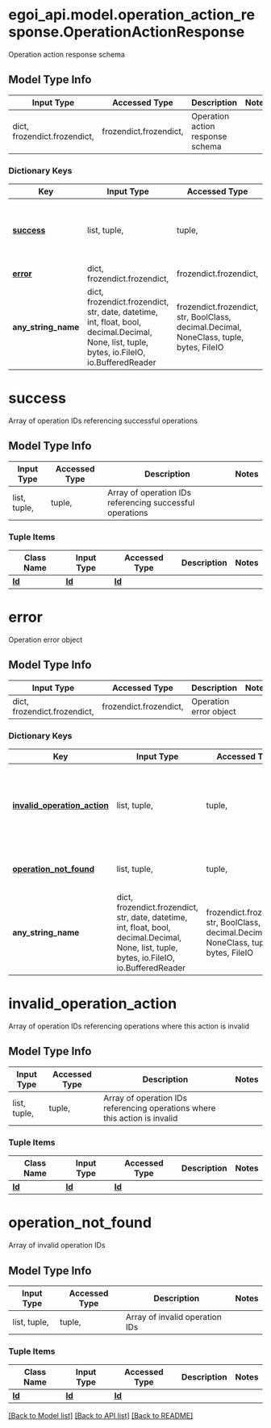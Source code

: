 # egoi_api.model.operation_action_response.OperationActionResponse

Operation action response schema

## Model Type Info
Input Type | Accessed Type | Description | Notes
------------ | ------------- | ------------- | -------------
dict, frozendict.frozendict,  | frozendict.frozendict,  | Operation action response schema | 

### Dictionary Keys
Key | Input Type | Accessed Type | Description | Notes
------------ | ------------- | ------------- | ------------- | -------------
**[success](#success)** | list, tuple,  | tuple,  | Array of operation IDs referencing successful operations | [optional] 
**[error](#error)** | dict, frozendict.frozendict,  | frozendict.frozendict,  | Operation error object | [optional] 
**any_string_name** | dict, frozendict.frozendict, str, date, datetime, int, float, bool, decimal.Decimal, None, list, tuple, bytes, io.FileIO, io.BufferedReader | frozendict.frozendict, str, BoolClass, decimal.Decimal, NoneClass, tuple, bytes, FileIO | any string name can be used but the value must be the correct type | [optional]

# success

Array of operation IDs referencing successful operations

## Model Type Info
Input Type | Accessed Type | Description | Notes
------------ | ------------- | ------------- | -------------
list, tuple,  | tuple,  | Array of operation IDs referencing successful operations | 

### Tuple Items
Class Name | Input Type | Accessed Type | Description | Notes
------------- | ------------- | ------------- | ------------- | -------------
[**Id**](Id.md) | [**Id**](Id.md) | [**Id**](Id.md) |  | 

# error

Operation error object

## Model Type Info
Input Type | Accessed Type | Description | Notes
------------ | ------------- | ------------- | -------------
dict, frozendict.frozendict,  | frozendict.frozendict,  | Operation error object | 

### Dictionary Keys
Key | Input Type | Accessed Type | Description | Notes
------------ | ------------- | ------------- | ------------- | -------------
**[invalid_operation_action](#invalid_operation_action)** | list, tuple,  | tuple,  | Array of operation IDs referencing operations where this action is invalid | [optional] 
**[operation_not_found](#operation_not_found)** | list, tuple,  | tuple,  | Array of invalid operation IDs | [optional] 
**any_string_name** | dict, frozendict.frozendict, str, date, datetime, int, float, bool, decimal.Decimal, None, list, tuple, bytes, io.FileIO, io.BufferedReader | frozendict.frozendict, str, BoolClass, decimal.Decimal, NoneClass, tuple, bytes, FileIO | any string name can be used but the value must be the correct type | [optional]

# invalid_operation_action

Array of operation IDs referencing operations where this action is invalid

## Model Type Info
Input Type | Accessed Type | Description | Notes
------------ | ------------- | ------------- | -------------
list, tuple,  | tuple,  | Array of operation IDs referencing operations where this action is invalid | 

### Tuple Items
Class Name | Input Type | Accessed Type | Description | Notes
------------- | ------------- | ------------- | ------------- | -------------
[**Id**](Id.md) | [**Id**](Id.md) | [**Id**](Id.md) |  | 

# operation_not_found

Array of invalid operation IDs

## Model Type Info
Input Type | Accessed Type | Description | Notes
------------ | ------------- | ------------- | -------------
list, tuple,  | tuple,  | Array of invalid operation IDs | 

### Tuple Items
Class Name | Input Type | Accessed Type | Description | Notes
------------- | ------------- | ------------- | ------------- | -------------
[**Id**](Id.md) | [**Id**](Id.md) | [**Id**](Id.md) |  | 

[[Back to Model list]](../../README.md#documentation-for-models) [[Back to API list]](../../README.md#documentation-for-api-endpoints) [[Back to README]](../../README.md)

